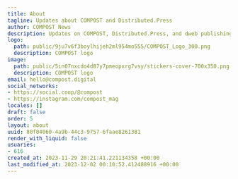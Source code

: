 ```yaml
---
title: About
tagline: Updates about COMPOST and Distributed.Press
author: COMPOST News
description: Updates on COMPOST, Distributed.Press, and dweb publishing.
logo:
  path: public/9ju7v6f3boylhijeh2ml954mo555/COMPOST_Logo_300.png
  description: COMPOST logo
image:
  path: public/5in07nxcdo4d87y7pmeopxrg7vsy/stickers-cover-700x350.png
  description: COMPOST logo
email: hello@compost.digital
social_networks:
- https://social.coop/@compost
- https://instagram.com/compost_mag
locales: []
draft: false
order: 5
layout: about
uuid: 80f04060-4a9b-44c3-9757-6faae8261381
render_with_liquid: false
usuaries:
- 616
created_at: 2023-11-29 20:21:41.221134358 +00:00
last_modified_at: 2023-12-02 00:10:52.412488916 +00:00
---
```


